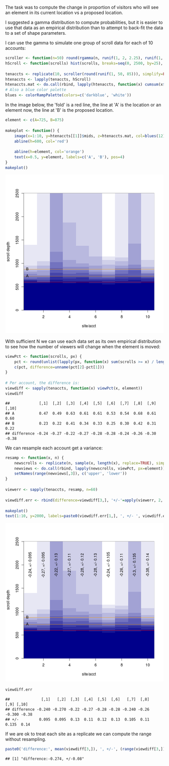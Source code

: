 
The task was to compute the change in proportion of visitors who will see an element in its current location vs a proposed location.  

I suggested a gamma distribution to compute probabilities, but it is easier to use that data as an empirical distribution than to attempt to back-fit the data to a set of shape parameters.  

I can use the gamma to simulate one group of scroll data for each of 10 accounts:  


```r
scroller <- function(n=50) round(rgamma(n, runif(1, 2, 2.25), runif(1, 3.25, 3.5)) * 500) + 500
hScroll <- function(scrolls) hist(scrolls, breaks=seq(0, 2500, by=25), plot=FALSE)

tenaccts <- replicate(10, scroller(round(runif(1, 50, 85))), simplify=FALSE)
htenaccts <- lapply(tenaccts, hScroll)
htenaccts.mat <- do.call(rbind, lapply(htenaccts, function(x) cumsum(x$counts)))
# Also a blue color palette
blues <- colorRampPalette(colors=c('darkblue', 'white'))
```

In the image below, the 'fold' is a red line, the line at 'A' is the location or an element now, the line at 'B' is the proposed location.  


```r
element <- c(A=725, B=875)

makeplot <- function() {
    image(x=1:10, y=htenaccts[[1]]$mids, z=htenaccts.mat, col=blues(12), ylab='scroll depth', xlab='site/acct')
    abline(h=600, col='red')

    abline(h=element, col='orange')
    text(x=0.5, y=element, labels=c('A', 'B'), pos=4)
}
makeplot()
```

![plot of chunk plothist](figure/plothist-1.png)

With sufficient N we can use each data set as its own empirical distribution to see how the number of viewers will change when the element is moved:  


```r
viewPct <- function(scrolls, px) {
    pct <- round(unlist(lapply(px, function(x) sum(scrolls >= x) / length(scrolls))), 2)
    c(pct, difference=unname(pct[2]-pct[1]))
}

# Per account, the difference is:
viewdiff <- sapply(tenaccts, function(x) viewPct(x, element))
viewdiff
```

```
##             [,1]  [,2]  [,3]  [,4]  [,5]  [,6]  [,7]  [,8]  [,9] [,10]
## A           0.47  0.49  0.63  0.61  0.61  0.53  0.54  0.68  0.61  0.60
## B           0.23  0.22  0.41  0.34  0.33  0.25  0.30  0.42  0.31  0.22
## difference -0.24 -0.27 -0.22 -0.27 -0.28 -0.28 -0.24 -0.26 -0.30 -0.38
```

We can resample each account get a variance:  

```r
resamp <- function(x, n) {
    newscrolls <- replicate(n, sample(x, length(x), replace=TRUE), simplify=FALSE)
    newviews <- do.call(rbind, lapply(newscrolls, viewPct, px=element))
    setNames(range(newviews[,3]), c('upper', 'lower'))
}

viewerr <- sapply(tenaccts, resamp, n=60)

viewdiff.err <- rbind(difference=viewdiff[3,], '+/-'=apply(viewerr, 2, function(x) (x[2]-x[1])/2))

makeplot()
text(1:10, y=2000, labels=paste0(viewdiff.err[1,], ', +/- ', viewdiff.err[2,]), srt=90)
```

![plot of chunk unnamed-chunk-3](figure/unnamed-chunk-3-1.png)

```r
viewdiff.err
```

```
##              [,1]   [,2]  [,3]  [,4]  [,5]  [,6]   [,7]  [,8]   [,9] [,10]
## difference -0.240 -0.270 -0.22 -0.27 -0.28 -0.28 -0.240 -0.26 -0.300 -0.38
## +/-         0.095  0.095  0.13  0.11  0.12  0.13  0.105  0.11  0.135  0.14
```

If we are ok to treat each site as a replicate we can compute the range without resampling.  


```r
paste0('difference:', mean(viewdiff[3,]), ', +/-', (range(viewdiff[3,])[2]-range(viewdiff[3,])[1])/2)
```

```
## [1] "difference:-0.274, +/-0.08"
```







